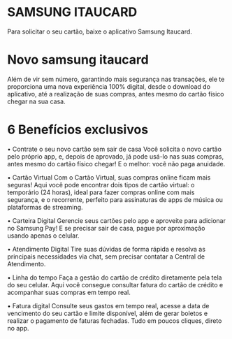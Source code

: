 # SAMSUNG  ITAUCARD 
Para solicitar o seu cartão, baixe o aplicativo Samsung Itaucard.


# Novo samsung itaucard 
Além de vir sem número, garantindo mais segurança nas transações, ele te proporciona uma nova experiência 100% digital, desde o download do aplicativo, até a realização de suas compras, antes mesmo do cartão físico chegar na sua casa.

# 6 Benefícios exclusivos
 

• Contrate o seu novo cartão sem sair de casa 
Você solicita o novo cartão pelo próprio app, e, depois de aprovado, já pode usá-lo nas suas compras, antes mesmo do cartão físico chegar! E o melhor: você não paga anuidade. 

• Cartão Virtual 
Com o Cartão Virtual, suas compras online ficam mais seguras! 
Aqui você pode encontrar dois tipos de cartão virtual: o temporário (24 horas), ideal para fazer compras online com mais segurança, e o recorrente, perfeito para assinaturas de apps de música ou plataformas de streaming. 

• Carteira Digital 
Gerencie seus cartões pelo app e aproveite para adicionar no Samsung Pay! E se precisar sair de casa, pague por aproximação usando apenas o celular. 

• Atendimento Digital 
Tire suas dúvidas de forma rápida e resolva as principais necessidades via chat, sem precisar contatar a Central de Atendimento. 

• Linha do tempo 
Faça a gestão do cartão de crédito diretamente pela tela do seu celular. Aqui você consegue consultar fatura do cartão de crédito e acompanhar suas compras em tempo real. 

• Fatura digital 
Consulte seus gastos em tempo real, acesse a data de vencimento do seu cartão e limite disponível, além de gerar boletos e realizar o pagamento de faturas fechadas. Tudo em poucos cliques, direto no app. 


